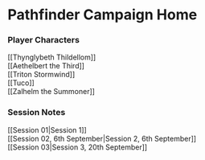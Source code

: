 # Pathfinder Campaign Home

### Player Characters
[[Thynglybeth Thildellom]]  
[[Aethelbert the Third]]  
[[Triton Stormwind]]  
[[Tuco]]  
[[Zalhelm the Summoner]]  

### Session Notes
[[Session 01|Session 1]]  
[[Session 02, 6th September|Session 2, 6th September]]  
[[Session 03|Session 3, 20th September]]  